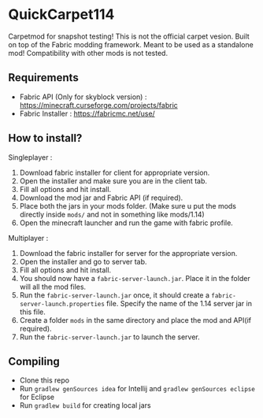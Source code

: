 # QuickCarpet114
Carpetmod for snapshot testing!
This is not the official carpet vesion.
Built on top of the Fabric modding framework.
Meant to be used as a standalone mod! Compatibility with other mods is not tested.

## Requirements
- Fabric API (Only for skyblock version) : https://minecraft.curseforge.com/projects/fabric
- Fabric Installer : https://fabricmc.net/use/

## How to install?
Singleplayer :
1. Download fabric installer for client for appropriate version.
2. Open the installer and make sure you are in the client tab.
3. Fill all options and hit install.
4. Download the mod jar and Fabric API (if required).
5. Place both the jars in your mods folder. (Make sure u put the mods directly inside `mods/` and not in
   something like mods/1.14)
6. Open the minecraft launcher and run the game with fabric profile.

Multiplayer :
1. Download the fabric installer for server for the appropriate version.
2. Open the installer and go to server tab.
3. Fill all options and hit install.
4. You should now have a `fabric-server-launch.jar`. Place it in the folder will all the mod files.
5. Run the `fabric-server-launch.jar` once, it should create a `fabric-server-launch.properties` file.
   Specify the name of the 1.14 server jar in this file.
6. Create a folder `mods` in the same directory and place the mod and API(if required).
7. Run the `fabric-server-launch.jar` to launch the server.

## Compiling
- Clone this repo
- Run `gradlew genSources idea` for Intellij and `gradlew genSources eclipse` for Eclipse
- Run `gradlew build` for creating local jars
